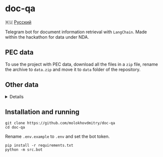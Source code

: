 # doc-qa
🇷🇺 [Русский](README.md)

Telegram bot for document information retrieval with `LangChain`. Made within the hackathon for data under NDA.

## PEC data
To use the project with PEC data, download all the files in a `zip` file, rename the archive to `data.zip` and move it to `data` folder of the repository.

## Other data
<details>

To use the bot on different data `Retriever` object should receive the object with `__getitem__` and `__len__` methods that yields a dictionaries with the following keys:

```
{
    'source': 'path to html file',
    'name': 'actual file name without extension',
    'full_html_name': 'full file name',
    'department': 'department name',
    'url': 'url'
}
```
</details>

## Installation and running
```
git clone https://github.com/molokhovdmitry/doc-qa
cd doc-qa
```
Rename `.env.example` to `.env` and set the bot token.
```
pip install -r requirements.txt
python -m src.bot
```
